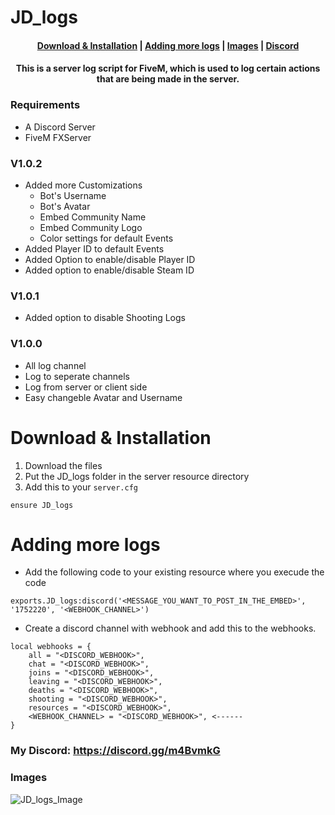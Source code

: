 # JD_logs
<h4 align="center">
	<a href="#download--installation">Download & Installation</a>
	|
	<a href="#adding-more-logs">Adding more logs</a>
	|
	<a href="#images">Images</a>
	|
	<a href="https://discord.gg/m4BvmkG">Discord</a>
</h4>
<h4 align="center">
This is a server log script for FiveM, which is used to log certain actions that are being made in the server.
</h5>

### Requirements
- A Discord Server
- FiveM FXServer

### V1.0.2
- Added more Customizations
	- Bot's Username
	- Bot's Avatar
	- Embed Community Name
	- Embed Community Logo
	- Color settings for default Events
- Added Player ID to default Events
- Added Option to enable/disable Player ID
- Added option to enable/disable Steam ID

### V1.0.1
- Added option to disable Shooting Logs

### V1.0.0
- All log channel
- Log to seperate channels
- Log from server or client side
- Easy changeble Avatar and Username

# Download & Installation

1. Download the files
2. Put the JD_logs folder in the server resource directory
3. Add this to your `server.cfg`
```
ensure JD_logs
```

# Adding more logs

- Add the following code to your existing resource where you execude the code
```
exports.JD_logs:discord('<MESSAGE_YOU_WANT_TO_POST_IN_THE_EMBED>', '1752220', '<WEBHOOK_CHANNEL>')
```
- Create a discord channel with webhook and add this to the webhooks.
```
local webhooks = {
	all = "<DISCORD_WEBHOOK>",
	chat = "<DISCORD_WEBHOOK>",
	joins = "<DISCORD_WEBHOOK>",
	leaving = "<DISCORD_WEBHOOK>",
	deaths = "<DISCORD_WEBHOOK>",
	shooting = "<DISCORD_WEBHOOK>",
	resources = "<DISCORD_WEBHOOK>",
	<WEBHOOK_CHANNEL> = "<DISCORD_WEBHOOK>", <------
}

```

### My Discord: https://discord.gg/m4BvmkG

### Images
![JD_logs_Image](http://jokedevil.com/img/JD_logs.png)
